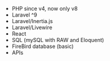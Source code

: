 - PHP since v4, now only v8
- Laravel ^9
- Laravel/Inertia.js
- Laravel/Livewire
- React
- SQL (mySQL with RAW and Eloquent)
- FireBird database (basic)
- APIs
